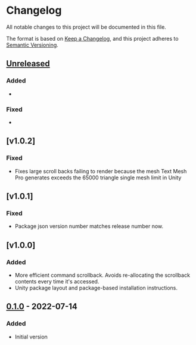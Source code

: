 # Changelog

All notable changes to this project will be documented in this file.

The format is based on [Keep a Changelog](https://keepachangelog.com/en/1.0.0/),
and this project adheres to [Semantic Versioning](https://semver.org/spec/v2.0.0.html).

## [Unreleased]

### Added 

- 

### Fixed

- 

## [v1.0.2]

### Fixed

- Fixes large scroll backs failing to render because the mesh Text Mesh Pro generates exceeds the 65000 triangle single mesh limit in Unity

## [v1.0.1]

### Fixed

- Package json version number matches release number now.

## [v1.0.0]

### Added 

- More efficient command scrollback.  Avoids re-allocating the scrollback contents every time it's accessed.
- Unity package layout and package-based installation instructions.

## [0.1.0] - 2022-07-14

### Added

- Initial version

[unreleased]: https://github.com/grahamboree/tilde/compare/v1.0.2...HEAD
[1.0.2]: https://github.com/grahamboree/tilde/releases/tag/v1.0.2
[1.0.1]: https://github.com/grahamboree/tilde/releases/tag/v1.0.1
[1.0.0]: https://github.com/grahamboree/tilde/releases/tag/v1.0.0
[0.1.0]: https://github.com/grahamboree/tilde/releases/tag/v0.1.0